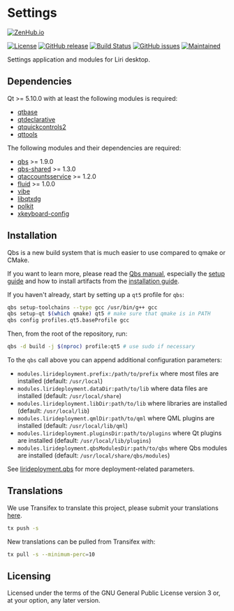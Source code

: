 Settings
========

[![ZenHub.io](https://img.shields.io/badge/supercharged%20by-zenhub.io-blue.svg)](https://zenhub.io)

[![License](https://img.shields.io/badge/license-GPLv3.0%2B-blue.svg)](https://www.gnu.org/licenses/gpl-3.0.html)
[![GitHub release](https://img.shields.io/github/release/lirios/settings.svg)](https://github.com/lirios/settings)
[![Build Status](https://travis-ci.org/lirios/settings.svg?branch=develop)](https://travis-ci.org/lirios/settings)
[![GitHub issues](https://img.shields.io/github/issues/lirios/settings.svg)](https://github.com/lirios/settings/issues)
[![Maintained](https://img.shields.io/maintenance/yes/2018.svg)](https://github.com/lirios/settings/commits/develop)

Settings application and modules for Liri desktop.

## Dependencies

Qt >= 5.10.0 with at least the following modules is required:

 * [qtbase](http://code.qt.io/cgit/qt/qtbase.git)
 * [qtdeclarative](http://code.qt.io/cgit/qt/qtdeclarative.git)
 * [qtquickcontrols2](http://code.qt.io/cgit/qt/qtquickcontrols2.git)
 * [qttools](http://code.qt.io/cgit/qt/qttools.git)

The following modules and their dependencies are required:

 * [qbs](http://code.qt.io/cgit/qbs/qbs.git) >= 1.9.0
 * [qbs-shared](https://github.com/lirios/qbs-shared.git) >= 1.3.0
 * [qtaccountsservice](https://github.com/lirios/qtaccountsservice.git) >= 1.2.0
 * [fluid](https://github.com/lirios/fluid.git) >= 1.0.0
 * [vibe](https://github.com/lirios/vibe.git)
 * [libqtxdg](https://github.com/lxde/libqtxdg.git)
 * [polkit](https://cgit.freedesktop.org/polkit/)
 * [xkeyboard-config](https://cgit.freedesktop.org/xkeyboard-config)

## Installation

Qbs is a new build system that is much easier to use compared to qmake or CMake.

If you want to learn more, please read the [Qbs manual](http://doc.qt.io/qbs/index.html),
especially the [setup guide](http://doc.qt.io/qbs/configuring.html) and how to install artifacts
from the [installation guide](http://doc.qt.io/qbs/installing-files.html).

If you haven't already, start by setting up a `qt5` profile for `qbs`:

```sh
qbs setup-toolchains --type gcc /usr/bin/g++ gcc
qbs setup-qt $(which qmake) qt5 # make sure that qmake is in PATH
qbs config profiles.qt5.baseProfile gcc
```

Then, from the root of the repository, run:

```sh
qbs -d build -j $(nproc) profile:qt5 # use sudo if necessary
```

To the `qbs` call above you can append additional configuration parameters:

 * `modules.lirideployment.prefix:/path/to/prefix` where most files are installed (default: `/usr/local`)
 * `modules.lirideployment.dataDir:path/to/lib` where data files are installed (default: `/usr/local/share`)
 * `modules.lirideployment.libDir:path/to/lib` where libraries are installed (default: `/usr/local/lib`)
 * `modules.lirideployment.qmlDir:path/to/qml` where QML plugins are installed (default: `/usr/local/lib/qml`)
 * `modules.lirideployment.pluginsDir:path/to/plugins` where Qt plugins are installed (default: `/usr/local/lib/plugins`)
 * `modules.lirideployment.qbsModulesDir:path/to/qbs` where Qbs modules are installed (default: `/usr/local/share/qbs/modules`)

See [lirideployment.qbs](https://github.com/lirios/qbs-shared/blob/develop/modules/lirideployment/lirideployment.qbs)
for more deployment-related parameters.

## Translations

We use Transifex to translate this project, please submit your
translations [here](https://www.transifex.com/lirios/liri-settings/dashboard/).

```sh
tx push -s
```

New translations can be pulled from Transifex with:

```sh
tx pull -s --minimum-perc=10
```

## Licensing

Licensed under the terms of the GNU General Public License version 3 or,
at your option, any later version.
